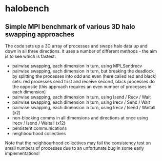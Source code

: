# halobench

## Simple MPI benchmark of various 3D halo swapping approaches

The code sets up a 3D array of processes and swaps halo data up and
down in all three directions. It uses a number of different methods -
the aim is to see which is fastest:

*    pairwise swapping, each dimension in turn, using MPI_Sendrecv
*    pairwise swapping, each dimension in turn, but breaking the deadlock by splitting the processes into odd and even (here called red and black) sets: red processes send first and receive second, black processes do the opposite (this approach requires an even number of processes in each dimension)
*    pairwise swapping, each dimension in turn, using Isend / Recv / Wait
*    pairwise swapping, each dimension in turn, using Irecv / Send / Wait
*    pairwise swapping, each dimension in turn, using Irecv / Isend / Waitall (x2)
*    non-blocking comms in all dimensions and directions at once using Irecv / Isend / Waitall (x12)
*    persistent communications
*    neighbourhood collectives

Note that the neighbourhood collectives may fail the consistency test
on small numbers of processes due to an unfortunate bug in some early
implementations!